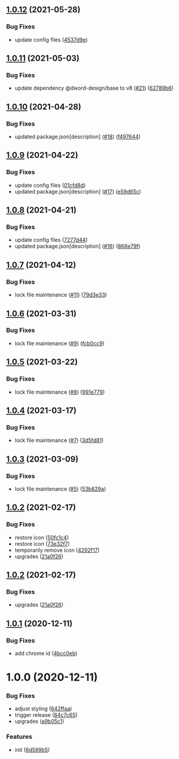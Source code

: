 ## [1.0.12](https://github.com/dword-design/feedbutler-web-extension/compare/v1.0.11...v1.0.12) (2021-05-28)


### Bug Fixes

* update config files ([4537d9e](https://github.com/dword-design/feedbutler-web-extension/commit/4537d9e590805eb5e689e22992f18dc57a7a9d3a))

## [1.0.11](https://github.com/dword-design/feedbutler-web-extension/compare/v1.0.10...v1.0.11) (2021-05-03)


### Bug Fixes

* update dependency @dword-design/base to v8 ([#21](https://github.com/dword-design/feedbutler-web-extension/issues/21)) ([62789b6](https://github.com/dword-design/feedbutler-web-extension/commit/62789b67fb8c77641f53ee13ab1f583fab3e8a0b))

## [1.0.10](https://github.com/dword-design/feedbutler-web-extension/compare/v1.0.9...v1.0.10) (2021-04-28)


### Bug Fixes

* updated package.json[description] ([#18](https://github.com/dword-design/feedbutler-web-extension/issues/18)) ([f497644](https://github.com/dword-design/feedbutler-web-extension/commit/f4976445b02e07922f669973ffdcc287d0389718))

## [1.0.9](https://github.com/dword-design/feedbutler-web-extension/compare/v1.0.8...v1.0.9) (2021-04-22)


### Bug Fixes

* update config files ([01cfd8d](https://github.com/dword-design/feedbutler-web-extension/commit/01cfd8dbe2e2818c4fd50039eec2f7e0210357ee))
* updated package.json[description] ([#17](https://github.com/dword-design/feedbutler-web-extension/issues/17)) ([e59d65c](https://github.com/dword-design/feedbutler-web-extension/commit/e59d65c5d5bfe09931bf4945eb562800a5ab5977))

## [1.0.8](https://github.com/dword-design/feedbutler-web-extension/compare/v1.0.7...v1.0.8) (2021-04-21)


### Bug Fixes

* update config files ([7277d44](https://github.com/dword-design/feedbutler-web-extension/commit/7277d440394058f56c5c0ea6e285509a7a04bf94))
* updated package.json[description] ([#16](https://github.com/dword-design/feedbutler-web-extension/issues/16)) ([868e79f](https://github.com/dword-design/feedbutler-web-extension/commit/868e79fda0dc3935964c8cc12129b7f20460b9f6))

## [1.0.7](https://github.com/dword-design/feedbutler-web-extension/compare/v1.0.6...v1.0.7) (2021-04-12)


### Bug Fixes

* lock file maintenance ([#11](https://github.com/dword-design/feedbutler-web-extension/issues/11)) ([79d3e33](https://github.com/dword-design/feedbutler-web-extension/commit/79d3e33cef09f61d3457f8ae697ae9999facd669))

## [1.0.6](https://github.com/dword-design/feedbutler-web-extension/compare/v1.0.5...v1.0.6) (2021-03-31)


### Bug Fixes

* lock file maintenance ([#9](https://github.com/dword-design/feedbutler-web-extension/issues/9)) ([fcb0cc9](https://github.com/dword-design/feedbutler-web-extension/commit/fcb0cc94245eb4c42b3289d86dfc236ace9ada6d))

## [1.0.5](https://github.com/dword-design/feedbutler-web-extension/compare/v1.0.4...v1.0.5) (2021-03-22)


### Bug Fixes

* lock file maintenance ([#8](https://github.com/dword-design/feedbutler-web-extension/issues/8)) ([991e779](https://github.com/dword-design/feedbutler-web-extension/commit/991e779091b0c463124ca95e69a1b2a79c230253))

## [1.0.4](https://github.com/dword-design/feedbutler-web-extension/compare/v1.0.3...v1.0.4) (2021-03-17)


### Bug Fixes

* lock file maintenance ([#7](https://github.com/dword-design/feedbutler-web-extension/issues/7)) ([3d5fd81](https://github.com/dword-design/feedbutler-web-extension/commit/3d5fd81dcad3a96b502394f1898315a928ac75a9))

## [1.0.3](https://github.com/dword-design/feedbutler-web-extension/compare/v1.0.2...v1.0.3) (2021-03-09)


### Bug Fixes

* lock file maintenance ([#5](https://github.com/dword-design/feedbutler-web-extension/issues/5)) ([53b829a](https://github.com/dword-design/feedbutler-web-extension/commit/53b829abcfe3c84185540f21b34338ec8f977c87))

## [1.0.2](https://github.com/dword-design/feedbutler-web-extension/compare/v1.0.1...v1.0.2) (2021-02-17)


### Bug Fixes

* restore icon ([50fc1c4](https://github.com/dword-design/feedbutler-web-extension/commit/50fc1c4a3de4c5be76015011948a024d4515ffec))
* restore icon ([73e32f7](https://github.com/dword-design/feedbutler-web-extension/commit/73e32f70b1ccab3766f66a3c539cf00c721ced56))
* temporarily remove icon ([4292f17](https://github.com/dword-design/feedbutler-web-extension/commit/4292f17d8724ec9217c3c47d6ead3518c7a003e3))
* upgrades ([21a0f26](https://github.com/dword-design/feedbutler-web-extension/commit/21a0f26db435eba18058b4cbdbe0c6306df1843c))

## [1.0.2](https://github.com/dword-design/feedbutler-web-extension/compare/v1.0.1...v1.0.2) (2021-02-17)


### Bug Fixes

* upgrades ([21a0f26](https://github.com/dword-design/feedbutler-web-extension/commit/21a0f26db435eba18058b4cbdbe0c6306df1843c))

## [1.0.1](https://github.com/dword-design/feedbutler-web-extension/compare/v1.0.0...v1.0.1) (2020-12-11)


### Bug Fixes

* add chrome id ([4bcc0eb](https://github.com/dword-design/feedbutler-web-extension/commit/4bcc0ebe5705bc70e255444586b45adc91e73801))

# 1.0.0 (2020-12-11)


### Bug Fixes

* adjust styling ([642ffaa](https://github.com/dword-design/feedbutler-web-extension/commit/642ffaac11238c0284f527eb1f1d4385821fe70c))
* trigger release ([84c7c65](https://github.com/dword-design/feedbutler-web-extension/commit/84c7c65fa6dcfa129c9a0f82897cfe9ea5a0f802))
* upgrades ([a9b05c1](https://github.com/dword-design/feedbutler-web-extension/commit/a9b05c1334c524eb971110030238eec16d97fbbc))


### Features

* init ([6d599b5](https://github.com/dword-design/feedbutler-web-extension/commit/6d599b5f2c4d62009087cdbb100d5e8f5abf8bd3))
